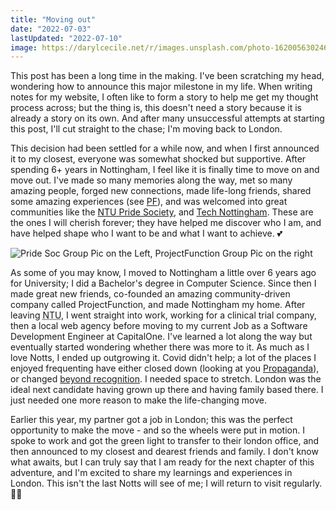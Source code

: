 ```yaml
---
title: "Moving out"
date: "2022-07-03"
lastUpdated: "2022-07-10"
image: https://darylcecile.net/r/images.unsplash.com/photo-1620056302463-3463f640c48e?ixlib=rb-1.2.1&dl=samuel-regan-asante-JWPHPoohPhk-unsplash.jpg&q=80&auto=format&fit=crop&crop=bottom&h=680&w=1280
---
```


This post has been a long time in the making. I've been scratching my head, wondering how to announce this
major milestone in my life. When writing notes for my website, I often like to form a story to help me get my thought process across; 
but the thing is, this doesn't need a story because it is already a story on its own. And after many unsuccessful attempts at starting this
post, I'll cut straight to the chase; I'm moving back to London.

This decision had been settled for a while now, and when I first announced it to my closest, everyone was somewhat shocked but supportive. After
spending 6+ years in Nottingham, I feel like it is finally time to move on and move out. I've made so many memories along the way, met so many
amazing people, forged new connections, made life-long friends, shared some amazing experiences 
(see [PF](https://projectfunction.io/notes/this-isnt-farewell)), and was welcomed into great communities like the 
[NTU Pride Society](https://twitter.com/NTUPrideSociety), and [Tech Nottingham](https://twitter.com/technottingham). These are the ones I will
cherish forever; they have helped me discover who I am, and have helped shape who I want to be and what I want to achieve. 💕

![Pride Soc Group Pic on the Left, ProjectFunction Group Pic on the right](/images/nottingham-memory.jpeg)

As some of you may know, I moved to Nottingham a little over 6 years ago for University; I did a Bachelor's degree in Computer Science. Since then
I made great new friends, co-founded an amazing community-driven company called <Abbr link="https://projectfunction.io">ProjectFunction</Abbr>, and
made Nottingham my home. After leaving <Abbr link="https://ntu.ac.uk" title="Nottingham Trent University">NTU</Abbr>, I went straight into work, working for a clinical trial company,
then a local web agency before moving to my current Job as a Software Development Engineer at CapitalOne. I've learned a lot along the way but
eventually started wondering whether there was more to it. As much as I love Notts, I ended up outgrowing it. Covid didn't help; a lot of the places I
enjoyed frequenting have either closed down (looking at 
you [Propaganda](https://www.nottinghampost.com/whats-on/music-nightlife/end-era-nottingham-nightclub-closes-4140415)), or changed 
[beyond recognition](https://newforestersnottingham.co.uk/). I needed space to stretch. London was the ideal next candidate having grown up there and
having family based there. I just needed one more reason to make the life-changing move.

Earlier this year, my partner got a job in London; this was the perfect opportunity to make the move - and so the wheels were put in motion. I spoke
to work and got the green light to transfer to their london office, and then announced to my closest and dearest friends and family. I don't know what
awaits, but I can truly say that I am ready for the next chapter of this adventure, and I'm excited to share my learnings and experiences in London.
This isn't the last Notts will see of me; I will return to visit regularly. 🫶🏽